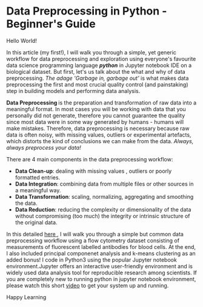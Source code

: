 # Data Preprocessing in Python - Beginner's Guide

Hello World!

In this article (my first!), I will walk you through a simple, yet generic workflow for data preprocessing and exploration using everyone's favourite data science programming language <i><b>python</b></i> in Jupyter notebook IDE on a biological dataset. But first, let's us talk about the what and why of data preprocessing. <i>The adage 'Garbage in, garbage out'</i> is what makes data preprocessing the first and most crucial quality control (and painstaking) step in building models and performing data analysis.

<b> Data Preprocessing </b> is the preparation and transformation of raw data into a meaningful format. In most cases you will be working with data that you personally did not generate, therefore you cannot guarantee the quality since most data were in some way generated by humans - humans will make mistakes. Therefore, data preprocessing is necessary because raw data is often noisy, with missing values, outliers or experimental artefacts, which distorts the kind of conclusions we can make from the data. <i> Always, always preprocess your data! </i>

There are 4 main components in the data preprocessing workflow:

- <b> Data Clean-up</b>: dealing with missing values , outliers or poorly formatted entries.
- <b>Data Integration</b>: combining data from multiple files or other sources in a meaningful way.
- <b> Data Transformation</b>: scaling, normalizing, aggregating and smoothing the data.
- <b>Data Reduction</b>: reducing the complexity or dimensionality of the data without compromising (too much) the integrity or intrinsic structure of the original data.

In this detailed <a href="https://github.com/rhondene/data_science_ML_lessons_biology">here </a>, I will walk you through a simple but common data preprocessing workflow using a flow cytometry dataset consisting of measurements of fluorescent labelled antibodies for blood cells. At the end, I also included principal componenet analysis and k-means clustering as an added bonus! I code in Python3 using the popular Jupyter notebook environment.Jupyter offers an interactive user-friendly environment and is widely used data analysis tool for reproducible research among scientists.  If you are completely new to running python in jupyter notebook environment, please watch this short <a href="https://www.youtube.com/watch?v=dgjEUcccRwM">video</a> to get your system up and running.

Happy Learning


